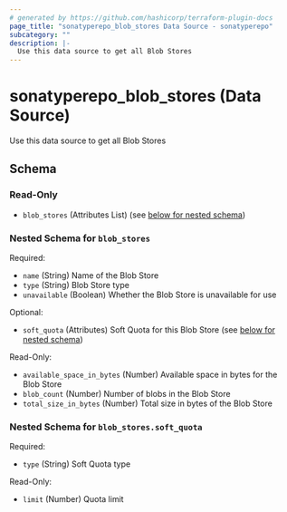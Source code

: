 ```yaml
---
# generated by https://github.com/hashicorp/terraform-plugin-docs
page_title: "sonatyperepo_blob_stores Data Source - sonatyperepo"
subcategory: ""
description: |-
  Use this data source to get all Blob Stores
---
```


# sonatyperepo_blob_stores (Data Source)

Use this data source to get all Blob Stores



<!-- schema generated by tfplugindocs -->
## Schema

### Read-Only

- `blob_stores` (Attributes List) (see [below for nested schema](#nestedatt--blob_stores))

<a id="nestedatt--blob_stores"></a>
### Nested Schema for `blob_stores`

Required:

- `name` (String) Name of the Blob Store
- `type` (String) Blob Store type
- `unavailable` (Boolean) Whether the Blob Store is unavailable for use

Optional:

- `soft_quota` (Attributes) Soft Quota for this Blob Store (see [below for nested schema](#nestedatt--blob_stores--soft_quota))

Read-Only:

- `available_space_in_bytes` (Number) Available space in bytes for the Blob Store
- `blob_count` (Number) Number of blobs in the Blob Store
- `total_size_in_bytes` (Number) Total size in bytes of the Blob Store

<a id="nestedatt--blob_stores--soft_quota"></a>
### Nested Schema for `blob_stores.soft_quota`

Required:

- `type` (String) Soft Quota type

Read-Only:

- `limit` (Number) Quota limit
